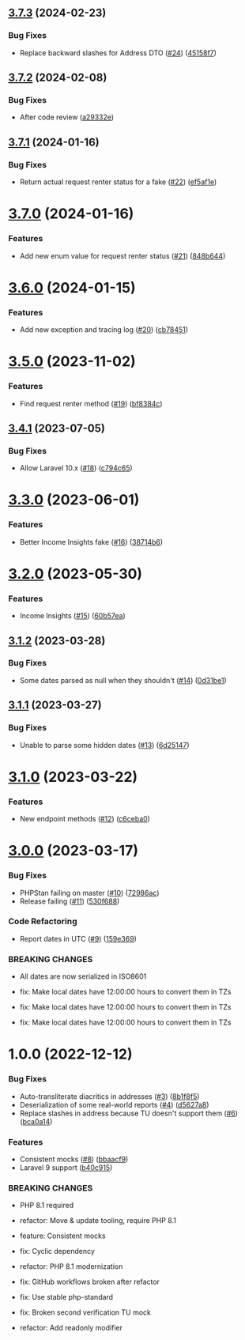 ## [3.7.3](https://github.com/tenantcloud/php-trans-union-sdk/compare/v3.7.2...v3.7.3) (2024-02-23)


### Bug Fixes

* Replace backward slashes for Address DTO ([#24](https://github.com/tenantcloud/php-trans-union-sdk/issues/24)) ([45158f7](https://github.com/tenantcloud/php-trans-union-sdk/commit/45158f7303c053d68a4a810f4a8becba93a83297))

## [3.7.2](https://github.com/tenantcloud/php-trans-union-sdk/compare/v3.7.1...v3.7.2) (2024-02-08)


### Bug Fixes

* After code review ([a29332e](https://github.com/tenantcloud/php-trans-union-sdk/commit/a29332e97da8f01aea632596ea18cdcd8b82e368))

## [3.7.1](https://github.com/tenantcloud/php-trans-union-sdk/compare/v3.7.0...v3.7.1) (2024-01-16)


### Bug Fixes

* Return actual request renter status for a fake ([#22](https://github.com/tenantcloud/php-trans-union-sdk/issues/22)) ([ef5af1e](https://github.com/tenantcloud/php-trans-union-sdk/commit/ef5af1e20dd2cb52588fa82513549a4bd3410a00))

# [3.7.0](https://github.com/tenantcloud/php-trans-union-sdk/compare/v3.6.0...v3.7.0) (2024-01-16)


### Features

* Add new enum value for request renter status ([#21](https://github.com/tenantcloud/php-trans-union-sdk/issues/21)) ([848b644](https://github.com/tenantcloud/php-trans-union-sdk/commit/848b644161d6a89b45f21cc4d8ec0de28c0d2ece))

# [3.6.0](https://github.com/tenantcloud/php-trans-union-sdk/compare/v3.5.0...v3.6.0) (2024-01-15)


### Features

* Add new exception and tracing log ([#20](https://github.com/tenantcloud/php-trans-union-sdk/issues/20)) ([cb78451](https://github.com/tenantcloud/php-trans-union-sdk/commit/cb784515bbfd176b54692998c70507f02c447d2b))

# [3.5.0](https://github.com/tenantcloud/php-trans-union-sdk/compare/v3.4.1...v3.5.0) (2023-11-02)


### Features

* Find request renter method ([#19](https://github.com/tenantcloud/php-trans-union-sdk/issues/19)) ([bf8384c](https://github.com/tenantcloud/php-trans-union-sdk/commit/bf8384cb0c5a5ef286b6c1a5d855653dd7f4087f))

## [3.4.1](https://github.com/tenantcloud/php-trans-union-sdk/compare/v3.4.0...v3.4.1) (2023-07-05)


### Bug Fixes

* Allow Laravel 10.x ([#18](https://github.com/tenantcloud/php-trans-union-sdk/issues/18)) ([c794c65](https://github.com/tenantcloud/php-trans-union-sdk/commit/c794c65a07806bb0902a7e02b5a0ba630df33132))

# [3.3.0](https://github.com/tenantcloud/php-trans-union-sdk/compare/v3.2.0...v3.3.0) (2023-06-01)


### Features

* Better Income Insights fake ([#16](https://github.com/tenantcloud/php-trans-union-sdk/issues/16)) ([38714b6](https://github.com/tenantcloud/php-trans-union-sdk/commit/38714b6bd4e54d8a91a24c4b483fe3efcb5edf97))

# [3.2.0](https://github.com/tenantcloud/php-trans-union-sdk/compare/v3.1.2...v3.2.0) (2023-05-30)


### Features

* Income Insights ([#15](https://github.com/tenantcloud/php-trans-union-sdk/issues/15)) ([60b57ea](https://github.com/tenantcloud/php-trans-union-sdk/commit/60b57ead40908d407c064621b959cda46d87d6c8))

## [3.1.2](https://github.com/tenantcloud/php-trans-union-sdk/compare/v3.1.1...v3.1.2) (2023-03-28)


### Bug Fixes

* Some dates parsed as null when they shouldn't ([#14](https://github.com/tenantcloud/php-trans-union-sdk/issues/14)) ([0d31be1](https://github.com/tenantcloud/php-trans-union-sdk/commit/0d31be1d6097eb8529d8b6e70b59956ff351a8b8))

## [3.1.1](https://github.com/tenantcloud/php-trans-union-sdk/compare/v3.1.0...v3.1.1) (2023-03-27)


### Bug Fixes

* Unable to parse some hidden dates ([#13](https://github.com/tenantcloud/php-trans-union-sdk/issues/13)) ([6d25147](https://github.com/tenantcloud/php-trans-union-sdk/commit/6d251479c1c3143980d2391945087a92ebf77239))

# [3.1.0](https://github.com/tenantcloud/php-trans-union-sdk/compare/v3.0.0...v3.1.0) (2023-03-22)


### Features

* New endpoint methods ([#12](https://github.com/tenantcloud/php-trans-union-sdk/issues/12)) ([c6ceba0](https://github.com/tenantcloud/php-trans-union-sdk/commit/c6ceba0974df5586ce145326ed5ebc431a48afb9))

# [3.0.0](https://github.com/tenantcloud/php-trans-union-sdk/compare/v2.0.0...v3.0.0) (2023-03-17)


### Bug Fixes

* PHPStan failing on master ([#10](https://github.com/tenantcloud/php-trans-union-sdk/issues/10)) ([72986ac](https://github.com/tenantcloud/php-trans-union-sdk/commit/72986ac0261543ffc623bd1bea2dc2f9588ad8af))
* Release failing ([#11](https://github.com/tenantcloud/php-trans-union-sdk/issues/11)) ([530f688](https://github.com/tenantcloud/php-trans-union-sdk/commit/530f6883c2404b4f02af52aafda91fbaaeffd504))


### Code Refactoring

* Report dates in UTC ([#9](https://github.com/tenantcloud/php-trans-union-sdk/issues/9)) ([159e369](https://github.com/tenantcloud/php-trans-union-sdk/commit/159e3691b0274726d65b7afcd3bbede1a227d893))


### BREAKING CHANGES

* All dates are now serialized in ISO8601

* fix: Make local dates have 12:00:00 hours to convert them in TZs

* fix: Make local dates have 12:00:00 hours to convert them in TZs

* fix: Make local dates have 12:00:00 hours to convert them in TZs

# 1.0.0 (2022-12-12)


### Bug Fixes

* Auto-transliterate diacritics in addresses ([#3](https://github.com/tenantcloud/php-trans-union-sdk/issues/3)) ([8b1f8f5](https://github.com/tenantcloud/php-trans-union-sdk/commit/8b1f8f5862fc481a356d5d9b344e43203d6bc912))
* Deserialization of some real-world reports ([#4](https://github.com/tenantcloud/php-trans-union-sdk/issues/4)) ([d5627a8](https://github.com/tenantcloud/php-trans-union-sdk/commit/d5627a82000547c40927370cddd8518d754240c9))
* Replace slashes in address because TU doesn't support them ([#6](https://github.com/tenantcloud/php-trans-union-sdk/issues/6)) ([bca0a14](https://github.com/tenantcloud/php-trans-union-sdk/commit/bca0a14e21fd94e45f901f9aa511c6652a19ea1c))


### Features

* Consistent mocks ([#8](https://github.com/tenantcloud/php-trans-union-sdk/issues/8)) ([bbaacf9](https://github.com/tenantcloud/php-trans-union-sdk/commit/bbaacf971bd8bd80172d1636e69c89933d34a751))
* Laravel 9 support ([b40c915](https://github.com/tenantcloud/php-trans-union-sdk/commit/b40c9152c23bf026aecb9549df746d18c059dc26))


### BREAKING CHANGES

* PHP 8.1 required

* refactor: Move & update tooling, require PHP 8.1

* feature: Consistent mocks

* fix: Cyclic dependency

* refactor: PHP 8.1 modernization

* fix: GitHub workflows broken after refactor

* fix: Use stable php-standard

* fix: Broken second verification TU mock

* refactor: Add readonly modifier
